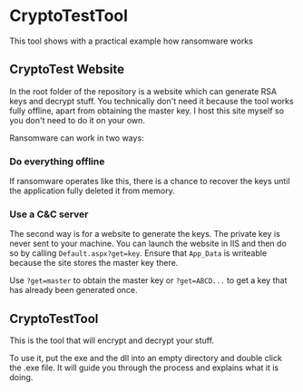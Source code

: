 # CryptoTestTool

This tool shows with a practical example how ransomware works

## CryptoTest Website

In the root folder of the repository is a website which can generate RSA keys and decrypt stuff.
You technically don't need it because the tool works fully offline,
apart from obtaining the master key. I host this site myself so you don't need to do it on your own.

Ransomware can work in two ways:

### Do everything offline

If ransomware operates like this, there is a chance to recover the keys until the application fully deleted it from memory.

### Use a C&C server

The second way is for a website to generate the keys. The private key is never sent to your machine.
You can launch the website in IIS and then do so by calling `Default.aspx?get=key`.
Ensure that `App_Data` is writeable because the site stores the master key there.

Use `?get=master` to obtain the master key or `?get=ABCD...` to get a key that has already been generated once.


## CryptoTestTool

This is the tool that will encrypt and decrypt your stuff.

To use it, put the exe and the dll into an empty directory and double click the .exe file.
It will guide you through the process and explains what it is doing.